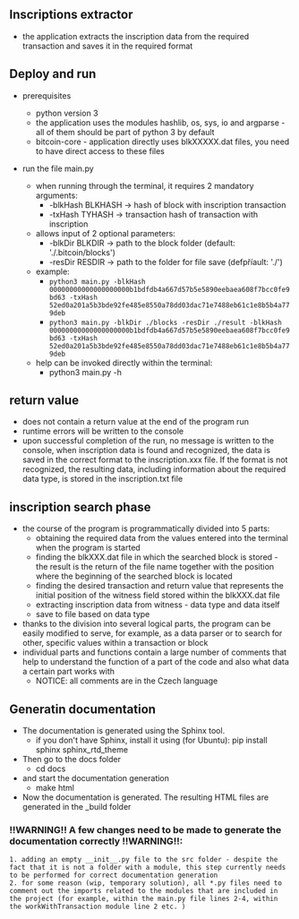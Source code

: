 ## Inscriptions extractor

- the application extracts the inscription data from the required transaction and saves it in the required format

## Deploy and run
- prerequisites
    - python version 3
    - the application uses the modules hashlib, os, sys, io and argparse - all of them should be part of python 3 by default
    - bitcoin-core - application directly uses blkXXXXX.dat files, you need to have direct access to these files 

- run the file main.py
    - when running through the terminal, it requires 2 mandatory arguments: 
        - -blkHash BLKHASH -> hash of block with inscription transaction
        - -txHash TYHASH -> transaction hash of transaction with inscription
    - allows input of 2 optional parameters: 
        - -blkDir BLKDIR -> path to the block folder (default: './.bitcoin/blocks')
        - -resDir RESDIR -> path to the folder for file save (defpříault: './')
    - example:
        - `python3 main.py -blkHash 00000000000000000000b1bdfdb4a667d57b5e5890eebaea608f7bcc0fe9bd63 -txHash 52ed0a201a5b3bde92fe485e8550a78dd03dac71e7488eb61c1e8b5b4a779deb`
        - `python3 main.py -blkDir ./blocks -resDir ./result -blkHash 00000000000000000000b1bdfdb4a667d57b5e5890eebaea608f7bcc0fe9bd63 -txHash 52ed0a201a5b3bde92fe485e8550a78dd03dac71e7488eb61c1e8b5b4a779deb`
    - help can be invoked directly within the terminal:
        - python3 main.py -h

## return value
- does not contain a return value at the end of the program run
- runtime errors will be written to the console
- upon successful completion of the run, no message is written to the console, when inscription data is found and recognized, the data is saved in the correct format to the inscription.xxx file. If the format is not recognized, the resulting data, including information about the required data type, is stored in the inscription.txt file

## inscription search phase
- the course of the program is programmatically divided into 5 parts:
    - obtaining the required data from the values entered into the terminal when the program is started
    - finding the blkXXX.dat file in which the searched block is stored - the result is the return of the file name together with the position where the beginning of the searched block is located
    - finding the desired transaction and return value that represents the initial position of the witness field stored within the blkXXX.dat file
    - extracting inscription data from witness - data type and data itself
    - save to file based on data type
- thanks to the division into several logical parts, the program can be easily modified to serve, for example, as a data parser or to search for other, specific values within a transaction or block
- individual parts and functions contain a large number of comments that help to understand the function of a part of the code and also what data a certain part works with
    - NOTICE: all comments are in the Czech language

## Generatin documentation
- The documentation is generated using the Sphinx tool.
    - if you don't have Sphinx, install it using (for Ubuntu): pip install sphinx sphinx_rtd_theme
- Then go to the docs folder
    - cd docs
- and start the documentation generation
    - make html
- Now the documentation is generated. The resulting HTML files are generated in the _build folder

### !!WARNING!! A few changes need to be made to generate the documentation correctly !!WARNING!!:
    1. adding an empty __init__.py file to the src folder - despite the fact that it is not a folder with a module, this step currently needs to be performed for correct documentation generation
    2. for some reason (wip, temporary solution), all *.py files need to comment out the imports related to the modules that are included in the project (for example, within the main.py file lines 2-4, within the workWithTransaction module line 2 etc. )